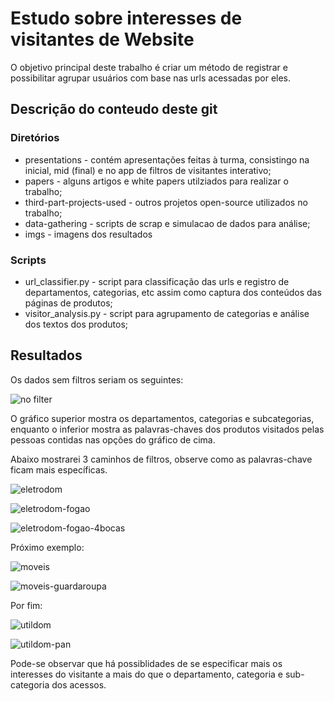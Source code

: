 # Estudo sobre interesses de visitantes de Website

O objetivo principal deste trabalho é criar um método de registrar e possibilitar agrupar usuários com base nas urls acessadas por eles.

## Descrição do conteudo deste git
### Diretórios
* presentations - contém apresentações feitas à turma, consistingo na inicial, mid (final) e no app de filtros de visitantes interativo;
* papers - alguns artigos e white papers utilziados para realizar o trabalho;
* third-part-projects-used - outros projetos open-source utilizados no trabalho;
* data-gathering - scripts de scrap e simulacao de dados para análise;
* imgs - imagens dos resultados
### Scripts
* url_classifier.py - script para classificação das urls e registro de departamentos, categorias, etc assim como captura dos conteúdos das páginas de produtos;
* visitor_analysis.py - script para agrupamento de categorias e análise dos textos dos produtos;

## Resultados

Os dados sem filtros seriam os seguintes:

![no filter](imgs/geral-sem-filtro.png?raw=true "no filter")

O gráfico superior mostra os departamentos, categorias e subcategorias, enquanto o inferior mostra as palavras-chaves dos produtos visitados pelas pessoas contidas nas opções do gráfico de cima.

Abaixo mostrarei 3 caminhos de filtros, observe como as palavras-chave ficam mais específicas.

![eletrodom](imgs/filtro-eletrodomesticos.png?raw=true "eletrodom")

![eletrodom-fogao](imgs/filtro-eletrodom-fogao.png?raw=true "eletrodom-fogao")

![eletrodom-fogao-4bocas](imgs/filtro-eletrodom-fogao-4bocas.png?raw=true "eletrodom-fogao-4bocas")

Próximo exemplo:

![moveis](imgs/filtro-moveis.png?raw=true "moveis")

![moveis-guardaroupa](imgs/filtro-moveis-quarto-guardaroup.png?raw=true "moveis-guardaroupa")

Por fim:

![utildom](imgs/filtro-utildomes.png?raw=true "utildom")

![utildom-pan](imgs/filtro-utildomes-panelas.png?raw=true "utildom-pan")

Pode-se observar que há possiblidades de se especificar mais os interesses do visitante a mais do que o departamento, categoria e sub-categoria dos acessos.
